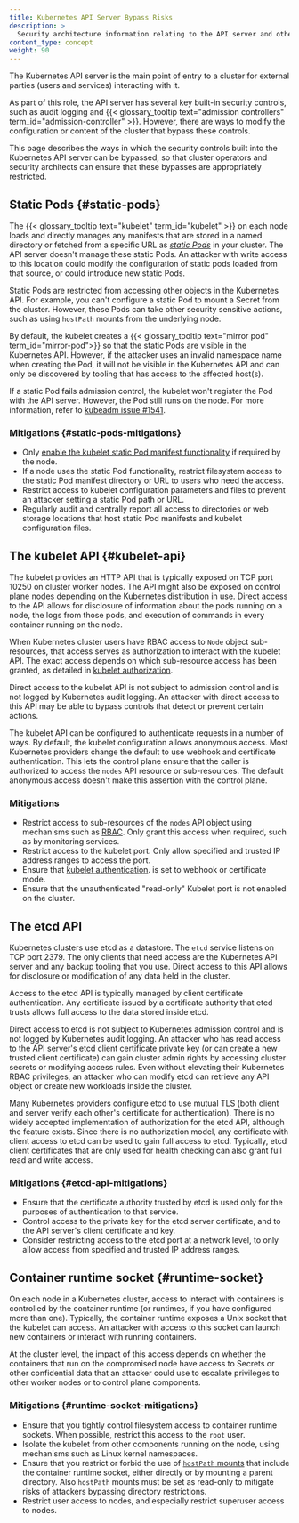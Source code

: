 ```yaml
---
title: Kubernetes API Server Bypass Risks
description: >
  Security architecture information relating to the API server and other components
content_type: concept
weight: 90
---
```


<!-- overview -->

The Kubernetes API server is the main point of entry to a cluster for external parties
(users and services) interacting with it.

As part of this role, the API server has several key built-in security controls, such as
audit logging and {{< glossary_tooltip text="admission controllers" term_id="admission-controller" >}}.
However, there are ways to modify the configuration
or content of the cluster that bypass these controls.

This page describes the ways in which the security controls built into the
Kubernetes API server can be bypassed, so that cluster operators
and security architects can ensure that these bypasses are appropriately restricted.

<!-- body -->

## Static Pods {#static-pods}

The {{< glossary_tooltip text="kubelet" term_id="kubelet" >}} on each node loads and
directly manages any manifests that are stored in a named directory or fetched from
a specific URL as [_static Pods_](/docs/tasks/configure-pod-container/static-pod) in
your cluster. The API server doesn't manage these static Pods. An attacker with write
access to this location could modify the configuration of static pods loaded from that
source, or could introduce new static Pods.

Static Pods are restricted from accessing other objects in the Kubernetes API. For example,
you can't configure a static Pod to mount a Secret from the cluster. However, these Pods can
take other security sensitive actions, such as using `hostPath` mounts from the underlying
node.

By default, the kubelet creates a {{< glossary_tooltip text="mirror pod" term_id="mirror-pod">}}
so that the static Pods are visible in the Kubernetes API. However, if the attacker uses an invalid
namespace name when creating the Pod, it will not be visible in the Kubernetes API and can only
be discovered by tooling that has access to the affected host(s).

If a static Pod fails admission control, the kubelet won't register the Pod with the
API server. However, the Pod still runs on the node. For more information, refer to
[kubeadm issue #1541](https://github.com/kubernetes/kubeadm/issues/1541#issuecomment-487331701).

### Mitigations {#static-pods-mitigations}

- Only [enable the kubelet static Pod manifest functionality](/docs/tasks/configure-pod-container/static-pod/#static-pod-creation)
  if required by the node.
- If a node uses the static Pod functionality, restrict filesystem access to the static Pod manifest directory
  or URL to users who need the access.
- Restrict access to kubelet configuration parameters and files to prevent an attacker setting
  a static Pod path or URL.
- Regularly audit and centrally report all access to directories or web storage locations that host
  static Pod manifests and kubelet configuration files.

## The kubelet API {#kubelet-api}

The kubelet provides an HTTP API that is typically exposed on TCP port 10250 on cluster
worker nodes. The API might also be exposed on control plane nodes depending on the Kubernetes
distribution in use. Direct access to the API allows for disclosure of information about
the pods running on a node, the logs from those pods, and execution of commands in
every container running on the node.

When Kubernetes cluster users have RBAC access to `Node` object sub-resources, that access
serves as authorization to interact with the kubelet API. The exact access depends on
which sub-resource access has been granted, as detailed in
[kubelet authorization](/docs/reference/access-authn-authz/kubelet-authn-authz/#kubelet-authorization).

Direct access to the kubelet API is not subject to admission control and is not logged
by Kubernetes audit logging. An attacker with direct access to this API may be able to
bypass controls that detect or prevent certain actions.

The kubelet API can be configured to authenticate requests in a number of ways.
By default, the kubelet configuration allows anonymous access. Most Kubernetes providers
change the default to use webhook and certificate authentication. This lets the control plane
ensure that the caller is authorized to access the `nodes` API resource or sub-resources.
The default anonymous access doesn't make this assertion with the control plane.

### Mitigations

- Restrict access to sub-resources of the `nodes` API object using mechanisms such as
  [RBAC](/docs/reference/access-authn-authz/rbac/). Only grant this access when required,
  such as by monitoring services.
- Restrict access to the kubelet port. Only allow specified and trusted IP address
  ranges to access the port.
- Ensure that [kubelet authentication](/docs/reference/access-authn-authz/kubelet-authn-authz/#kubelet-authentication).
  is set to webhook or certificate mode.
- Ensure that the unauthenticated "read-only" Kubelet port is not enabled on the cluster.

## The etcd API

Kubernetes clusters use etcd as a datastore. The `etcd` service listens on TCP port 2379.
The only clients that need access are the Kubernetes API server and any backup tooling
that you use. Direct access to this API allows for disclosure or modification of any
data held in the cluster.

Access to the etcd API is typically managed by client certificate authentication.
Any certificate issued by a certificate authority that etcd trusts allows full access
to the data stored inside etcd.

Direct access to etcd is not subject to Kubernetes admission control and is not logged
by Kubernetes audit logging. An attacker who has read access to the API server's
etcd client certificate private key (or can create a new trusted client certificate) can gain
cluster admin rights by accessing cluster secrets or modifying access rules. Even without
elevating their Kubernetes RBAC privileges, an attacker who can modify etcd can retrieve any API object
or create new workloads inside the cluster.

Many Kubernetes providers configure
etcd to use mutual TLS (both client and server verify each other's certificate for authentication).
There is no widely accepted implementation of authorization for the etcd API, although
the feature exists. Since there is no authorization model, any certificate
with client access to etcd can be used to gain full access to etcd. Typically, etcd client certificates
that are only used for health checking can also grant full read and write access.

### Mitigations {#etcd-api-mitigations}

- Ensure that the certificate authority trusted by etcd is used only for the purposes of
  authentication to that service.
- Control access to the private key for the etcd server certificate, and to the API server's
  client certificate and key.
- Consider restricting access to the etcd port at a network level, to only allow access
  from specified and trusted IP address ranges.

## Container runtime socket {#runtime-socket}

On each node in a Kubernetes cluster, access to interact with containers is controlled
by the container runtime (or runtimes, if you have configured more than one). Typically,
the container runtime exposes a Unix socket that the kubelet can access. An attacker with
access to this socket can launch new containers or interact with running containers.

At the cluster level, the impact of this access depends on whether the containers that
run on the compromised node have access to Secrets or other confidential
data that an attacker could use to escalate privileges to other worker nodes or to
control plane components.

### Mitigations {#runtime-socket-mitigations}

- Ensure that you tightly control filesystem access to container runtime sockets.
  When possible, restrict this access to the `root` user.
- Isolate the kubelet from other components running on the node, using
  mechanisms such as Linux kernel namespaces.
- Ensure that you restrict or forbid the use of [`hostPath` mounts](/docs/concepts/storage/volumes/#hostpath)
  that include the container runtime socket, either directly or by mounting a parent
  directory. Also `hostPath` mounts must be set as read-only to mitigate risks
  of attackers bypassing directory restrictions.
- Restrict user access to nodes, and especially restrict superuser access to nodes.
